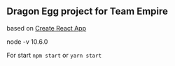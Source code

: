## Dragon Egg project for Team Empire
based on [Create React App](https://facebook.github.io/create-react-app/)

node -v 10.6.0

For start `npm start` or `yarn start`